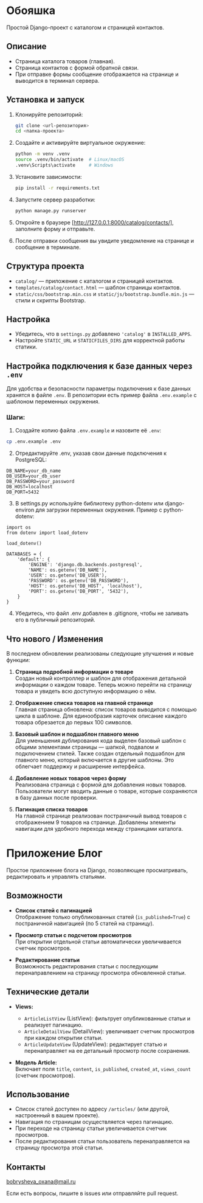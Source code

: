 # Обояшка

Простой Django-проект с каталогом и страницей контактов.

## Описание

- Страница каталога товаров (главная).
- Страница контактов с формой обратной связи.
- При отправке формы сообщение отображается на странице и выводится в терминал сервера.

## Установка и запуск

1. Клонируйте репозиторий:

    ```bash
    git clone <url-репозитория>
    cd <папка-проекта>
    ```

2. Создайте и активируйте виртуальное окружение:

    ```bash
    python -m venv .venv
    source .venv/bin/activate  # Linux/macOS
    .venv\Scripts\activate     # Windows
    ```

3. Установите зависимости:

    ```bash
    pip install -r requirements.txt
    ```

4. Запустите сервер разработки:

    ```bash
    python manage.py runserver
    ```

5. Откройте в браузере [http://127.0.0.1:8000/catalog/contacts/], заполните форму и отправьте.

6. После отправки сообщения вы увидите уведомление на странице и сообщение в терминале.

## Структура проекта

- `catalog/` — приложение с каталогом и страницей контактов.
- `templates/catalog/contact.html` — шаблон страницы контактов.
- `static/css/bootstrap.min.css` и `static/js/bootstrap.bundle.min.js` — стили и скрипты Bootstrap.

## Настройка

- Убедитесь, что в `settings.py` добавлено `'catalog'` в `INSTALLED_APPS`.
- Настройте `STATIC_URL` и `STATICFILES_DIRS` для корректной работы статики.

## Настройка подключения к базе данных через `.env`

Для удобства и безопасности параметры подключения к базе данных хранятся в файле `.env`. В репозитории есть пример файла `.env.example` с шаблоном переменных окружения.

### Шаги:

1. Создайте копию файла `.env.example` и назовите её `.env`:

```bash
cp .env.example .env
```
2. Отредактируйте .env, указав свои данные подключения к PostgreSQL:

```
DB_NAME=your_db_name
DB_USER=your_db_user
DB_PASSWORD=your_password
DB_HOST=localhost
DB_PORT=5432
```
3. В settings.py используйте библиотеку python-dotenv или django-environ для загрузки переменных окружения.
Пример с python-dotenv:
```
import os
from dotenv import load_dotenv

load_dotenv()

DATABASES = {
    'default': {
        'ENGINE': 'django.db.backends.postgresql',
        'NAME': os.getenv('DB_NAME'),
        'USER': os.getenv('DB_USER'),
        'PASSWORD': os.getenv('DB_PASSWORD'),
        'HOST': os.getenv('DB_HOST', 'localhost'),
        'PORT': os.getenv('DB_PORT', '5432'),
    }
}
```
4. Убедитесь, что файл .env добавлен в .gitignore, чтобы не заливать его в публичный репозиторий.

## Что нового / Изменения

В последнем обновлении реализованы следующие улучшения и новые функции:

1. **Страница подробной информации о товаре**  
   Создан новый контроллер и шаблон для отображения детальной информации о каждом товаре. Теперь можно перейти на страницу товара и увидеть всю доступную информацию о нём.

2. **Отображение списка товаров на главной странице**  
   Главная страница обновлена: список товаров выводится с помощью цикла в шаблоне. Для единообразия карточек описание каждого товара обрезается до первых 100 символов.

3. **Базовый шаблон и подшаблон главного меню**  
   Для уменьшения дублирования кода выделен базовый шаблон с общими элементами страницы — шапкой, подвалом и подключением стилей. Также создан отдельный подшаблон для главного меню, который включается в другие шаблоны. Это облегчает поддержку и расширение интерфейса.

4. **Добавление новых товаров через форму**  
   Реализована страница с формой для добавления новых товаров. Пользователи могут вводить данные о товаре, которые сохраняются в базу данных после проверки.

5. **Пагинация списка товаров**  
   На главной странице реализован постраничный вывод товаров с отображением 9 товаров на странице. Добавлены элементы навигации для удобного перехода между страницами каталога.

# Приложение Блог

Простое приложение блога на Django, позволяющее просматривать, редактировать и управлять статьями.

## Возможности

- **Список статей с пагинацией**  
  Отображение только опубликованных статей (`is_published=True`) с постраничной навигацией (по 5 статей на страницу).

- **Просмотр статьи с подсчетом просмотров**  
  При открытии отдельной статьи автоматически увеличивается счетчик просмотров.

- **Редактирование статьи**  
  Возможность редактирования статьи с последующим перенаправлением на страницу просмотра обновленной статьи.

## Технические детали

- **Views:**  
  - `ArticleListView` (ListView): фильтрует опубликованные статьи и реализует пагинацию.  
  - `ArticleDetailView` (DetailView): увеличивает счетчик просмотров при каждом открытии статьи.  
  - `ArticleUpdateView` (UpdateView): редактирует статью и перенаправляет на ее детальный просмотр после сохранения.

- **Модель Article:**  
  Включает поля `title`, `content`, `is_published`, `created_at`, `views_count` (счетчик просмотров).

## Использование

- Список статей доступен по адресу `/articles/` (или другой, настроенный в вашем проекте).  
- Навигация по страницам осуществляется через пагинацию.  
- При переходе на страницу статьи увеличивается счетчик просмотров.  
- После редактирования статьи пользователь перенаправляется на страницу просмотра этой статьи.


## Контакты
bobrysheva_oxana@mail.ru

Если есть вопросы, пишите в issues или отправляйте pull request.

